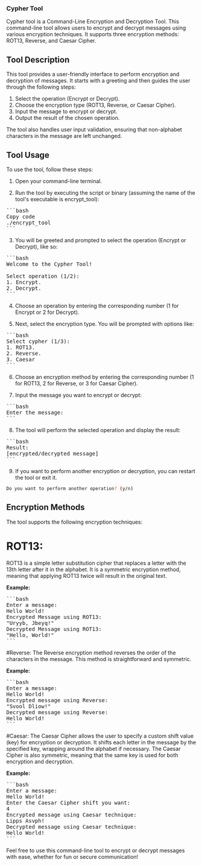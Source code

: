 ### Cypher Tool

Cypher tool is a Command-Line Encryption and Decryption Tool. This command-line tool allows users to encrypt and decrypt messages using various encryption techniques. It supports three encryption methods: ROT13, Reverse, and Caesar Cipher.

## Tool Description

This tool provides a user-friendly interface to perform encryption and decryption of messages. It starts with a greeting and then guides the user through the following steps:

1. Select the operation (Encrypt or Decrypt).
2. Choose the encryption type (ROT13, Reverse, or Caesar Cipher).
3. Input the message to encrypt or decrypt.
4. Output the result of the chosen operation.

The tool also handles user input validation, ensuring that non-alphabet characters in the message are left unchanged.

## Tool Usage

To use the tool, follow these steps:

1. Open your command-line terminal.

2. Run the tool by executing the script or binary (assuming the name of the tool's executable is encrypt_tool):
<pre>
```bash
Copy code
./encrypt_tool
```
</pre>

3. You will be greeted and prompted to select the operation (Encrypt or Decrypt), like so:
<pre>
```bash
Welcome to the Cypher Tool!

Select operation (1/2):
1. Encrypt.
2. Decrypt.
```
</pre>

4. Choose an operation by entering the corresponding number (1 for Encrypt or 2 for Decrypt).

5. Next, select the encryption type. You will be prompted with options like:
<pre>
```bash
Select cypher (1/3):
1. ROT13.
2. Reverse.
3. Caesar
```
</pre>

6. Choose an encryption method by entering the corresponding number (1 for ROT13, 2 for Reverse, or 3 for Caesar Cipher).

7. Input the message you want to encrypt or decrypt:
<pre>
```bash
Enter the message:
```
</pre>

8. The tool will perform the selected operation and display the result:
<pre>
```bash
Result:
[encrypted/decrypted message]
```
</pre>
9. If you want to perform another encryption or decryption, you can restart the tool or exit it.
```bash
Do you want to perform another operation? (y/n)
```
</pre>


## Encryption Methods
The tool supports the following encryption techniques:

# ROT13: 
ROT13 is a simple letter substitution cipher that replaces a letter with the 13th letter after it in the alphabet. It is a symmetric encryption method, meaning that applying ROT13 twice will result in the original text.

<b> Example: </b>
<pre>
```bash
Enter a message: 
Hello World!
Encrypted Message using ROT13: 
"Uryyb, Jbeyq!"
Decrypted Message using ROT13: 
"Hello, World!"
```
</pre>

#Reverse: 
The Reverse encryption method reverses the order of the characters in the message. This method is straightforward and symmetric.

<b> Example: </b>
<pre>
```bash
Enter a message: 
Hello World!
Encrypted message using Reverse: 
"Svool Dliow!"
Decrypted message using Reverse:
Hello World!
```
</pre>

#Caesar: 
The Caesar Cipher allows the user to specify a custom shift value (key) for encryption or decryption. It shifts each letter in the message by the specified key, wrapping around the alphabet if necessary. The Caesar Cipher is also symmetric, meaning that the same key is used for both encryption and decryption.

<b> Example: </b>
<pre>
```bash
Enter a message: 
Hello World!
Enter the Caesar Cipher shift you want: 
4
Encrypted message using Caesar technique:
Lipps Asvph!
Decrypted message using Caesar technique:
Hello World!
```
</pre>

Feel free to use this command-line tool to encrypt or decrypt messages with ease, whether for fun or secure communication!

